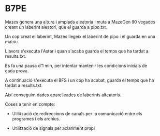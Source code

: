 # B7PE

Mazes genera una altura i amplada aleatoria i muta a MazeGen 80 vegades creant un laberint aleatori, que el guarda a pipo.txt.

Un cop creat el laberint, Mazes llegeix el laberint de pipo i el guarda en una matriu.

Llavors s'executa l'Astar i quan s'acaba guarda el temps que ha tardat a results.txt.

Es fa una pausa d'1 min, per intentar mantenir les condicions inicials de cada prova.

A continuació s'executa el BFS i un cop ha acabat, guarda el temps que ha tardat a results.txt.

Així conseguim dades aparelleades de laberints alteatoris.


Coses a tenir en compte: 

- Utilització de redireccions de canals per la comunicació entre els programes i els archius.

- Utilització de signals per aclariment propi
